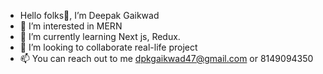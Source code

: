 -  Hello folks👋, I’m Deepak Gaikwad
- 👀 I’m interested in MERN
- 🌱 I’m currently learning Next js, Redux.
- 💞️ I’m looking to collaborate real-life project
- 📫 You can reach out to me dpkgaikwad47@gmail.com or 8149094350

<!---
deepak-gaikwad47/deepak-gaikwad47 is a ✨ special ✨ repository because its `README.md` (this file) appears on your GitHub profile.
You can click the Preview link to take a look at your changes.
--->
